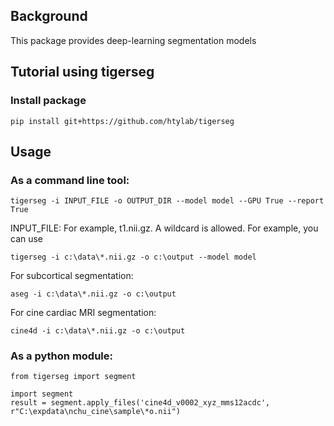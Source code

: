 ## Background
This package provides deep-learning segmentation models

## Tutorial using tigerseg

### Install package
    
    pip install git+https://github.com/htylab/tigerseg

## Usage

### As a command line tool:

    tigerseg -i INPUT_FILE -o OUTPUT_DIR --model model --GPU True --report True

INPUT_FILE: For example, t1.nii.gz. A wildcard is allowed. For example, you can use 

    tigerseg -i c:\data\*.nii.gz -o c:\output --model model


For subcortical segmentation:

    aseg -i c:\data\*.nii.gz -o c:\output

For cine cardiac MRI segmentation:

    cine4d -i c:\data\*.nii.gz -o c:\output


### As a python module:

```
from tigerseg import segment

import segment
result = segment.apply_files('cine4d_v0002_xyz_mms12acdc', r"C:\expdata\nchu_cine\sample\*o.nii")

```
